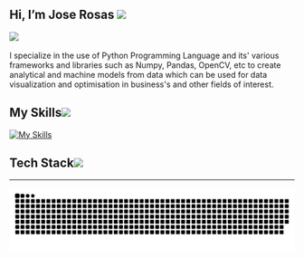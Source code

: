 ## Hi, I’m Jose Rosas <img src = "https://raw.githubusercontent.com/MartinHeinz/MartinHeinz/master/wave.gif" width = 30px> 
<p>
  <a href="https://github.com/DenverCoder1/readme-typing-svg"><img src="https://readme-typing-svg.herokuapp.com?&font=IBM+Plex+Sans&color=abcdef&size=20&lines=Welcome+to+my+GitHub+Profile!;I'm+also+studying+Computer+Engineering" /></a>
</p>


<p >I specialize in the use of Python Programming Language and its' various frameworks and libraries such as Numpy, Pandas, OpenCV,  etc to create analytical and machine models from data which can be used for data visualization and optimisation in business's and other fields of interest.
</p>


## My Skills<img src = "https://media2.giphy.com/media/QssGEmpkyEOhBCb7e1/giphy.gif?cid=ecf05e47a0n3gi1bfqntqmob8g9aid1oyj2wr3ds3mg700bl&rid=giphy.gif" width = 32px>
[![My Skills](https://skillicons.dev/icons?i=java,flutter,html,css,arduino,azure,dart,discord,django,firebase,github,git,linux,pycharm,py,qt,raspberrypi,windows,kotlin,figma&theme=light)](https://skillicons.dev)



## Tech Stack<img src = "https://media2.giphy.com/media/QssGEmpkyEOhBCb7e1/giphy.gif?cid=ecf05e47a0n3gi1bfqntqmob8g9aid1oyj2wr3ds3mg700bl&rid=giphy.gif" width = 32px> 




 
 
----

<p align="center">
  <img  src="https://raw.githubusercontent.com/Elanza-48/Elanza-48/main/resources/img/github-contribution-grid-snake.svg"
    alt="example" />
</p>

